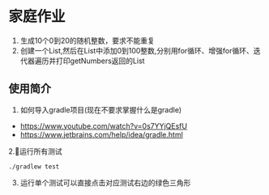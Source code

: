 # 家庭作业

1. 生成10个0到20的随机整数，要求不能重复
2. 创建一个List,然后在List中添加0到100整数,分别用for循环、增强for循环、迭代器遍历并打印getNumbers返回的List

## 使用简介
1. 如何导入gradle项目(现在不要求掌握什么是gradle)
- https://www.youtube.com/watch?v=0s7YYjQEsfU
- https://www.jetbrains.com/help/idea/gradle.html

2.运行所有测试  
```
./gradlew test
```
3. 运行单个测试可以直接点击对应测试右边的绿色三角形
